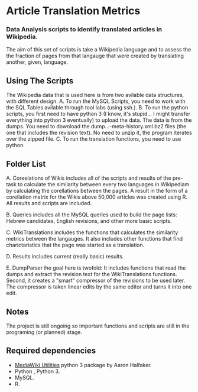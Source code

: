 Article Translation Metrics
===========================

### Data Analysis scripts to identify translated articles in Wikipedia.

The aim of this set of scripts is take a Wikipedia language and to assess the the fraction of pages from that langauge that were created by translating another, given, language.

Using The Scripts
-----------------
The Wikipedia data that is used here is from two avilable data structures, with different design.
A. To run the MySQL Scripts, you need to work with the SQL Tables avilable through tool labs (using ssh.).
B. To run the python scripts, you first need to have python 3 (I know, it's stupid... I might transfer everything into python 3 eventually) to upload the data. The data is from the dumps. You need to download the dump...-meta-history.xml.bz2 files (the one that includes the revision text). No need to unzip it, the program iterates over the zipped file. 
C. To run the translation functions, you need to use python.

Folder List
-----------
A. Coreelations of Wikis
includes all of the scripts and results of the pre-task to calculate the similarity between every two languages in Wikipediam by calculating the corellations between the pages. A result in the form of a corellation matrix for the Wikis above 50,000 articles was created using R. 
All results and scripts are included.

B. Queries
includes all the MySQL queries used to build the page lists: Hebrew candidates, English revisions, and other more basic scripts.

C. WikiTranslations
includes the functions that calculates the similarity metrics between the langauges. It also includes other functions that find charictaristics that the page was started as a translation.

D. Results
includes current (really basic) results.

E. DumpParser
ihe goal here is twofold:
It includes functions that read the dumps and extract the revision text for the WikiTranslations functions.
Second, it creates a "smart" compressor of the revisions to be used later. The compressor is taken linear edits by the same editor and turns it into one edit.


Notes
-----
The project is still ongoing so important functions and scripts are still in the programing (or planned) stage. 

Required dependencies
---------------------
+ [MediaWiki Utilities](https://github.com/halfak/Mediawiki-Utilities.) python 3 package by Aaron Halfaker.
+ Python , Python 3.
+ MySQL.
+ R.

